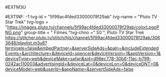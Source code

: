 #EXTM3U  

#EXTINF: -1 tvg-id = "5f99ac4fded33000078f29ab" tvg-name = "Pluto TV Star Trek" tvg-logo = "https://images.pluto.tv/channels/5f99ac4fded33000078f29ab/colorLogoPNG.png" group-title = " Filmes "tvg-chno =" 50 ", Pluto TV Star Trek
https://stitcher.pluto.tv/stitch/hls/channel/5f99ac4fded33000078f29ab/3063648/playlist.m3u8?terminate=false&embedPartner=&serverSideAds=&paln=&includeExtendedEvents=&architecture=&deviceId=spencer&deviceVersion=1&appVersion=1&deviceType=web&deviceMake=safari&sid=d98ec778-30b6-11ec-b799-0242ac110003&advertisingId=&deviceLat=0&deviceLon=0&deviceDNT=0&deviceModel=web&userId=&appName=&servertSideAds=false
